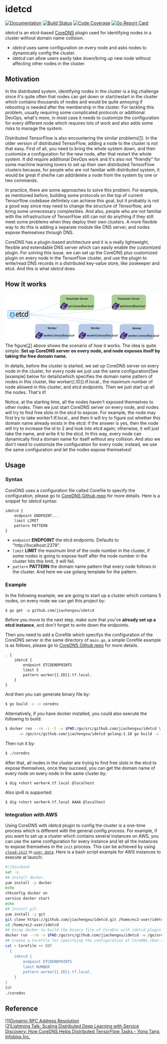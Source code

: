 # idetcd
[![Documentation](https://img.shields.io/badge/godoc-reference-blue.svg)](https://godoc.org/github.com/jiachengxu/idetcd/idetcd)
[![Build Status](https://img.shields.io/travis/jiachengxu/idetcd/master.svg?label=build)](https://travis-ci.org/jiachengxu/idetcd)
[![Code Coverage](https://img.shields.io/codecov/c/github/jiachengxu/idetcd/master.svg)](https://codecov.io/github/jiachengxu/idetcd?branch=master)
[![Go Report Card](https://goreportcard.com/badge/github.com/jiachengxu/idetcd)](https://goreportcard.com/report/jiachengxu/idetcd)

*idetcd* is an etcd-based [CoreDNS](https://coredns.io/) plugin used for identifying nodes in a cluster without domain name collision.  
- *idetcd* uses same configuration on every node and asks nodes to dynamically config the cluster.  
- *idetcd* can allow users easily take down/bring up new node without affecting other nodes in the cluster.

## Motivation
In the distributed system, identifying nodes in the cluster is a big challenge since it's quite often that nodes can get down or start/restart in the cluster which contains thousands of nodes and would be quite annoying if rebooting is needed after the membership in the cluster. For tackling this problem, usually requiring some complicated protocols or additional DevOps, what's more, in most case it needs to customize the configuration for every different node which requires lots of work and also adds some risks to manage the system.

Distributed TensorFlow is also encountering the similar problems[[1]](https://github.com/jiachengxu/idetcd/blob/master/README.md#reference). In the older version of distributed TensorFlow, adding a node to the cluster is not that easy. First of all, you need to bring the whole system down, and then customize a configuration for the new node, after that restart the whole system. It did require additional DevOps work and it's also not "friendly" for some machine learning lovers to set up their own distributed TensorFlow clusters because, for people who are not familiar with distributed system, it would be great if she/he can add/delete a node from the system by one or two commands.

In practice, there are some approaches to solve this problem. For example, as mentioned before, building some protocols on the top of current Tensorflow codebase definitely can achieve this goal, but it probably is not a good way since may need to change the structure of Tensorflow, and bring some unnecessary complexities. And also, people who are not familiar with the infrastructure of TensorFlow still can not do anything if they still meet some problems when they deploy their own clusters. A more flexible way to do this is adding a separate module like DNS server, and nodes expose themselves through DNS.

CoreDNS has a plugin-based architecture and it is a really lightweight, flexible and extendable DNS server which can easily enable the customized plugin. For solving this issue, we can set up the CoreDNS plus customized plugin on every node in the TensorFlow cluster, and use the plugin to write/read DNS records in a distributed key-value store, like zookeeper and etcd. And this is what *idetcd* does.

## How it works
![deploy](https://github.com/jiachengxu/idetcd/blob/master/fig/deploy.png)
The figure[[2]](https://github.com/jiachengxu/idetcd/blob/master/README.md#reference) above shows the scenario of how it works. The idea is quite simple: **Set up CoreDNS server on every node, and node exposes itself by taking the free domain name.**

In details, before the cluster is started, we set up CoreDNS server on every node in the cluster, for every node we just use the same configuration(See [example] below for details)which specifies the domain name pattern of nodes in this cluster, like worker{{.ID}}.tf.local., the maximum number of node allowed in this cluster, and etcd endpoints. Then we just start up all the nodes. That's it!

Notice, at the starting time, all the nodes haven't exposed themselves to other nodes. Then we just start CoreDNS server on every node, and nodes will try to find free slots in the etcd to expose. For example, the node may first try to take worker1.tf.local., and then it will try to figure out whether this domain name already exists in the etcd: if the answer is yes, then the node will try to increase the id to 2 and look into etcd again; otherwise, it will just take the name, and write it to the etcd. In this way, every node can dynamically find a domain name for itself without any collision. And also we don't need to customize the configuration for every node; instead, we use the same configuration and let the nodes expose themselves!
## Usage

### Syntax

CoreDNS uses a configuration file called Corefile to specify the configuration, please go to [CoreDNS Github repo](https://github.com/coredns/coredns) for more details. Here is a snippet for *idetcd* syntax:

~~~
idetcd {
	endpoint ENDPOINT...
	limit LIMIT
	pattern PATTERN
}
~~~

* `endpoint` **ENDPOINT** the etcd endpoints. Defaults to "http://localhost:2379".
* `limit` **LIMIT** the maximum limit of the node number in the cluster, if some nodes is going to expose itself after the node number in the cluster hits this limit, it will fail.
* `pattern` **PATTERN** the domain name pattern that every node follows in the cluster. And here we use golang template for the pattern.

### Example
In the following example, we are going to start up a cluster which contains 5 nodes, on every node we can get this project by:

```
$ go get -u github.com/jiachengxu/idetcd
```

Before you move to the next step, make sure that you've **already set up a etcd instance**, and don't forget to write down the endpoints.

Then you need to add a Corefile which specifys the configuration of the CoreDNS server in the same directory of `main.go`, a simple Corefile example is as follows, please go to [CoreDNS Github repo](https://github.com/coredns/coredns) for more details.

 ~~~ corefile
 . {
     idetcd {
         endpoint ETCDENDPOINTS
         limit 5
         pattern worker{{.ID}}.tf.local.
     }
 }
 ~~~

And then you can generate binary file by:
```sh
$ go build -v -o coredns
```

Alternatively, if you have docker installed, you could also execute the following to build:
```sh
$ docker run --rm -i -t -v $PWD:/go/src/github.com/jiachengxu/idetcd \
      -w /go/src/github.com/jiachengxu/idetcd golang:1.10 go build -v -o coredns
```

Then run it by:
```sh
$ ./coredns
```

After that, all nodes in the cluster are trying to find free slots in the etcd to expose themselves, once they succeed, you can get the domain name of every node on every node in the same cluster by:
```
$ dig +short worker4.tf.local @localhost
```
Also ipv6 is supported:
```
$ dig +short worker4.tf.local AAAA @localhost
```
### Integration with AWS
Using CoreDNS with idetcd plugin to config the cluster is a one-time process which is different with the general config process. For example, if you want to set up a cluster which contains several instances on AWS, you can use the same configuration for every instance and let all the instances to expose themselves in the `init` process. This can be achieved by using [`cloud-init`](https://docs.aws.amazon.com/AWSEC2/latest/UserGuide/user-data.html#user-data-cloud-init) in [`user data`](https://docs.aws.amazon.com/AWSEC2/latest/UserGuide/ec2-instance-metadata.html). Here is a bash script example for AWS instances to execute at launch:

```bash
#!/bin/bash
set -x
## Install docker.
yum install -y docker
echo
chkconfig docker on
service docker start
echo
## Install git.
yum install -y git
git clone https://github.com/jiachengxu/idetcd.git /home/ec2-user/idetcd
cd /home/ec2-user/idetcd
## Using docker to build the binary file of CoreDns with idetcd plugin specified.
docker run --rm -v $PWD:/go/src/github.com/jiachengxu/idetcd -w /go/src/github.com/jiachengxu/idetcd golang:1.10 go build -v -o coredns
## Create a Corefile for specifying the configuration of CoreDNS.(Don't forget to replace the ETCDENDPOINTS and NUMBER with your own etcd endpoints and limit of node in the cluster!)
cat > Corefile << EOF
. {
    idetcd {
        endpoint ETCDENDPOINTS
        limit NUMBER
        pattern worker{{.ID}}.tf.local.
    }
}
EOF
./coredns
```
## Reference
[[1]Dynamic RPC Address Resolution](https://groups.google.com/a/tensorflow.org/forum/#!msg/developers/s8MJ2vqQ1z0/mWoVaAMvCwAJ;context-place=forum/developers)  
[[2]Lightning Talk: Scaling Distributed Deep Learning with Service Discovery: How CoreDNS Helps Distributed TensorFlow Tasks - Yong Tang, Infoblox Inc.](https://www.youtube.com/watch?v=WBAP91g7Yd0)
